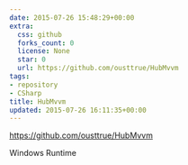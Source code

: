 ```yaml
---
date: 2015-07-26 15:48:29+00:00
extra:
  css: github
  forks_count: 0
  license: None
  star: 0
  url: https://github.com/ousttrue/HubMvvm
tags:
- repository
- CSharp
title: HubMvvm
updated: 2015-07-26 16:11:35+00:00
---
```


<https://github.com/ousttrue/HubMvvm>

Windows Runtime
